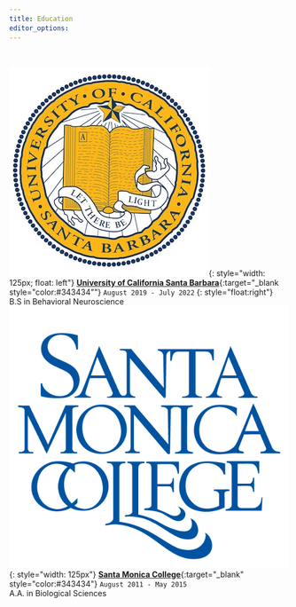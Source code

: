 ```yaml
---
title: Education
editor_options: 
---
```


<br>

![](/images/UCSB_seal.jpg){: style="width: 125px; float: left"}
[**University of California Santa Barbara**](https://www.ucsb.edu/){:target="\_blank style="color:#343434""}
 `August 2019 - July 2022` {: style="float:right"}
 <br/>B.S in Behavioral Neuroscience
 <br>
![](/images/SMC_seal.png){: style="width: 125px"}
[**Santa Monica College**](https://www.smc.edu/){:target="\_blank" style="color:#343434"} 
`August 2011 - May 2015` <br/> A.A. in Biological Sciences
